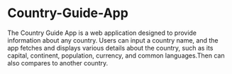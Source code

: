 # Country-Guide-App
The Country Guide App is a web application designed to provide information about any country. Users can input a country name, and the app fetches and displays various details about the country, such as its capital, continent, population, currency, and common languages.Then can also compares to another country.
